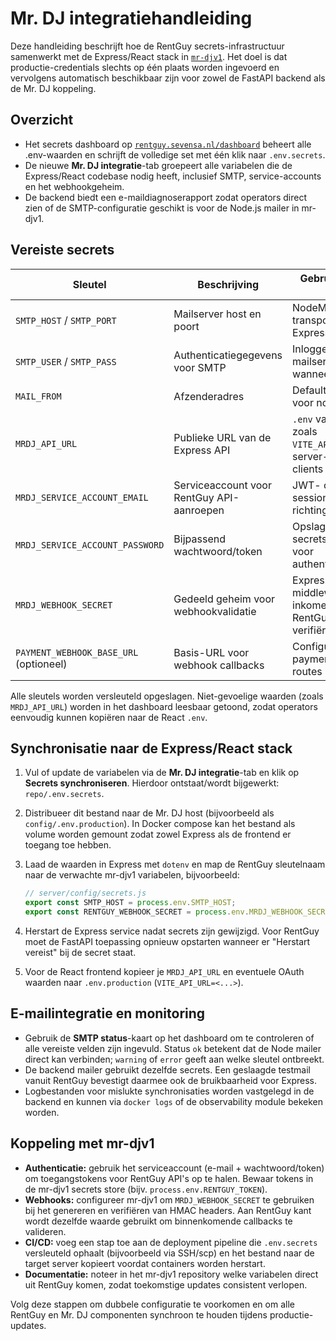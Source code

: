 # Mr. DJ integratiehandleiding

Deze handleiding beschrijft hoe de RentGuy secrets-infrastructuur samenwerkt met
de Express/React stack in [`mr-djv1`](https://github.com/crisisk/mr-djv1). Het doel
is dat productie-credentials slechts op één plaats worden ingevoerd en vervolgens
automatisch beschikbaar zijn voor zowel de FastAPI backend als de Mr. DJ
koppeling.

## Overzicht

- Het secrets dashboard op [`rentguy.sevensa.nl/dashboard`](https://rentguy.sevensa.nl/dashboard)
  beheert alle .env-waarden en schrijft de volledige set met één klik naar
  `.env.secrets`.
- De nieuwe **Mr. DJ integratie**-tab groepeert alle variabelen die de
  Express/React codebase nodig heeft, inclusief SMTP, service-accounts en het
  webhookgeheim.
- De backend biedt een e-maildiagnoserapport zodat operators direct zien of de
  SMTP-configuratie geschikt is voor de Node.js mailer in mr-djv1.

## Vereiste secrets

| Sleutel | Beschrijving | Gebruik in mr-djv1 |
| --- | --- | --- |
| `SMTP_HOST` / `SMTP_PORT` | Mailserver host en poort | NodeMailer transport in de Express app |
| `SMTP_USER` / `SMTP_PASS` | Authenticatiegegevens voor SMTP | Inloggen op de mailserver wanneer vereist |
| `MAIL_FROM` | Afzenderadres | Default `from` adres voor notificaties |
| `MRDJ_API_URL` | Publieke URL van de Express API | `.env` variabelen zoals `VITE_API_URL` en server-side API-clients |
| `MRDJ_SERVICE_ACCOUNT_EMAIL` | Serviceaccount voor RentGuy API-aanroepen | JWT- of sessionbootstrap richting RentGuy |
| `MRDJ_SERVICE_ACCOUNT_PASSWORD` | Bijpassend wachtwoord/token | Opslag in mr-djv1 secrets manager voor authentiseren |
| `MRDJ_WEBHOOK_SECRET` | Gedeeld geheim voor webhookvalidatie | Express middleware om inkomende RentGuy events te verifiëren |
| `PAYMENT_WEBHOOK_BASE_URL` (optioneel) | Basis-URL voor webhook callbacks | Configuratie voor payment/webhook routes |

Alle sleutels worden versleuteld opgeslagen. Niet-gevoelige waarden (zoals
`MRDJ_API_URL`) worden in het dashboard leesbaar getoond, zodat operators eenvoudig
kunnen kopiëren naar de React `.env`.

## Synchronisatie naar de Express/React stack

1. Vul of update de variabelen via de **Mr. DJ integratie**-tab en klik op
   **Secrets synchroniseren**. Hierdoor ontstaat/wordt bijgewerkt: `repo/.env.secrets`.
2. Distribueer dit bestand naar de Mr. DJ host (bijvoorbeeld als `config/.env.production`).
   In Docker compose kan het bestand als volume worden gemount zodat zowel Express
   als de frontend er toegang toe hebben.
3. Laad de waarden in Express met `dotenv` en map de RentGuy sleutelnaam naar de
   verwachte mr-djv1 variabelen, bijvoorbeeld:

   ```js
   // server/config/secrets.js
   export const SMTP_HOST = process.env.SMTP_HOST;
   export const RENTGUY_WEBHOOK_SECRET = process.env.MRDJ_WEBHOOK_SECRET;
   ```

4. Herstart de Express service nadat secrets zijn gewijzigd. Voor RentGuy moet de
   FastAPI toepassing opnieuw opstarten wanneer er "Herstart vereist" bij de secret staat.
5. Voor de React frontend kopieer je `MRDJ_API_URL` en eventuele OAuth waarden naar
   `.env.production` (`VITE_API_URL=<...>`).

## E-mailintegratie en monitoring

- Gebruik de **SMTP status**-kaart op het dashboard om te controleren of alle
  vereiste velden zijn ingevuld. Status `ok` betekent dat de Node mailer direct kan
  verbinden; `warning` of `error` geeft aan welke sleutel ontbreekt.
- De backend mailer gebruikt dezelfde secrets. Een geslaagde testmail vanuit
  RentGuy bevestigt daarmee ook de bruikbaarheid voor Express.
- Logbestanden voor mislukte synchronisaties worden vastgelegd in de backend en
  kunnen via `docker logs` of de observability module bekeken worden.

## Koppeling met mr-djv1

- **Authenticatie:** gebruik het serviceaccount (e-mail + wachtwoord/token) om
  toegangstokens voor RentGuy API's op te halen. Bewaar tokens in de mr-djv1
  secrets store (bijv. `process.env.RENTGUY_TOKEN`).
- **Webhooks:** configureer mr-djv1 om `MRDJ_WEBHOOK_SECRET` te gebruiken bij het
  genereren en verifiëren van HMAC headers. Aan RentGuy kant wordt dezelfde
  waarde gebruikt om binnenkomende callbacks te valideren.
- **CI/CD:** voeg een stap toe aan de deployment pipeline die `.env.secrets`
  versleuteld ophaalt (bijvoorbeeld via SSH/scp) en het bestand naar de target
  server kopieert voordat containers worden herstart.
- **Documentatie:** noteer in het mr-djv1 repository welke variabelen direct uit
  RentGuy komen, zodat toekomstige updates consistent verlopen.

Volg deze stappen om dubbele configuratie te voorkomen en om alle RentGuy en
Mr. DJ componenten synchroon te houden tijdens productie-updates.
